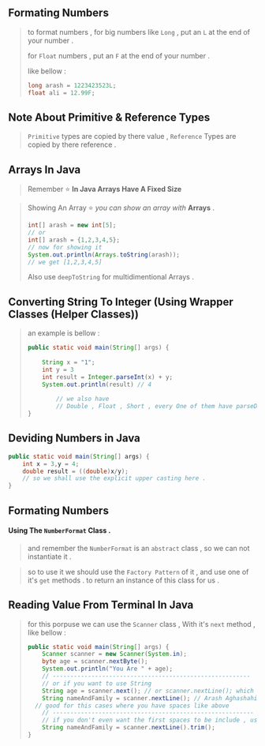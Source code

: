 ## Formating Numbers

> to format numbers , for big numbers like `Long` , put an `L` at the end of your number .
>
> for `Float` numbers , put an `F` at the end of your number .
>
> like bellow :
>
> ```java
> long arash = 1223423523L;
> float ali = 12.99F;
> ```

## Note About Primitive & Reference Types

> `Primitive` types are copied by there value , `Reference` Types are copied by there reference .

## Arrays In Java

> Remember :star: __In Java Arrays Have A Fixed Size__

> Showing An Array :star: *you can show an array with* __Arrays__ .
>
> ```java
> int[] arash = new int[5];
> // or
> int[] arash = {1,2,3,4,5};
> // now for showing it
> System.out.println(Arrays.toString(arash));
> // we get [1,2,3,4,5]
> ```
>
> Also use `deepToString` for multidimentional Arrays .

## Converting String To Integer (Using Wrapper Classes (Helper Classes))

> an example is bellow :
>
> ```java
> public static void main(String[] args) {
>     
>     String x = "1";
>     int y = 3
>     int result = Integer.parseInt(x) + y;
>     System.out.println(result) // 4
>     
>         // we also have
>         // Double , Float , Short , every One of them have parseDouble , parseFloat and so on
> }
> ```
>
> 

## Deviding Numbers in Java

```java
public static void main(String[] args) {
    int x = 3,y = 4;
    double result = ((double)x/y);
    // so we shall use the explicit upper casting here .
}
```



## Formating Numbers

#### Using The `NumberFormat` Class .

> and remember the `NumberFormat` is an `abstract` class , so we can not instantiate it .

> so to use it we should use the `Factory Pattern` of it , and use one of it's `get` methods . to return an instance of this class for us .



## Reading Value From Terminal In Java

> for this porpuse we can use the `Scanner` class , With it's `next` method , like bellow :
>
> ```java
> public static void main(String[] args) {
>     Scanner scanner = new Scanner(System.in);
>     byte age = scanner.nextByte();
>     System.out.println("You Are " + age);
>     // --------------------------------------------------------
>     // or if you want to use String
>     String age = scanner.next(); // or scanner.nextLine(); which gets an entire line
>     String nameAndFamily = scanner.nextLine(); // Arash Aghashahi
> 	// good for this cases where you have spaces like above
>     // ---------------------------------------------------------
>     // if you don't even want the first spaces to be include , use
>     String nameAndFamily = scanner.nextLine().trim();
> }
> ```
>
> 